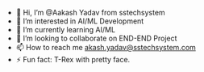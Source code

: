 - 👋 Hi, I’m @Aakash Yadav from sstechsystem
- 👀 I’m interested in AI/ML Development
- 🌱 I’m currently learning AI/ML
- 💞️ I’m looking to collaborate on END-END Project
- 📫 How to reach me akash.yadav@sstechsystem.com
- ⚡ Fun fact: T-Rex with pretty face.

<!---
aakash-sstech/aakash-sstech is a ✨ special ✨ repository because its `README.md` (this file) appears on your GitHub profile.
You can click the Preview link to take a look at your changes.
--->
